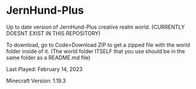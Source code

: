 # JernHund-Plus
Up to date version of JernHund-Plus creative realm world. (CURRENTLY DOESNT EXIST IN THIS REPOSITORY)

To download, go to Code>Download ZIP to get a zipped file with the world folder inside of it. (The world folder ITSELF that you use should be in the same folder as a README.md file)

Last Played: February 14, 2023

Minecraft Version: 1.19.3
